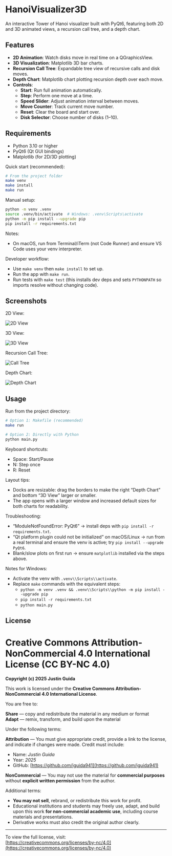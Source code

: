 # HanoiVisualizer3D

An interactive Tower of Hanoi visualizer built with PyQt6, featuring both 2D and 3D animated views, a recursion call tree, and a depth chart.

## Features

* **2D Animation**: Watch disks move in real time on a QGraphicsView.
* **3D Visualization**: Matplotlib 3D bar charts.
* **Recursion Call Tree**: Expandable tree view of recursive calls and disk moves.
* **Depth Chart**: Matplotlib chart plotting recursion depth over each move.
* **Controls**:
  * **Start**: Run full animation automatically.
  * **Step**: Perform one move at a time.
  * **Speed Slider**: Adjust animation interval between moves.
  * **Move Counter**: Track current move number.
  * **Reset**: Clear the board and start over.
  * **Disk Selector**: Choose number of disks (1–10).

## Requirements

- Python 3.10 or higher
- PyQt6 (Qt GUI bindings)
- Matplotlib (for 2D/3D plotting)

Quick start (recommended):

```bash
# From the project folder
make venv
make install
make run
```

Manual setup:

```bash
python -m venv .venv
source .venv/bin/activate  # Windows: .venv\Scripts\activate
python -m pip install --upgrade pip
pip install -r requirements.txt
```

Notes:
- On macOS, run from Terminal/iTerm (not Code Runner) and ensure VS Code uses your venv interpreter.

Developer workflow:
- Use `make venv` then `make install` to set up.
- Run the app with `make run`.
- Run tests with `make test` (this installs dev deps and sets `PYTHONPATH` so imports resolve without changing code).

## Screenshots

2D View:

![2D View](screenshots/2d_view.png)

3D View:

![3D View](screenshots/3d_view.png)

Recursion Call Tree:

![Call Tree](screenshots/call_tree.png)

Depth Chart:

![Depth Chart](screenshots/depth_chart.png)


## Usage

Run from the project directory:

```bash
# Option 1: Makefile (recommended)
make run

# Option 2: Directly with Python
python main.py
```

Keyboard shortcuts:
- Space: Start/Pause
- N: Step once
- R: Reset

Layout tips:
- Docks are resizable: drag the borders to make the right “Depth Chart” and bottom “3D View” larger or smaller.
- The app opens with a larger window and increased default sizes for both charts for readability.

Troubleshooting:
- “ModuleNotFoundError: PyQt6” → install deps with `pip install -r requirements.txt`.
- “Qt platform plugin could not be initialized” on macOS/Linux → run from a real terminal and ensure the venv is active; try `pip install --upgrade PyQt6`.
- Blank/slow plots on first run → ensure `matplotlib` installed via the steps above.

Notes for Windows:
- Activate the venv with `.venv\\Scripts\\activate`.
- Replace `make` commands with the equivalent steps:
  - `python -m venv .venv && .venv\\Scripts\\python -m pip install --upgrade pip`
  - `pip install -r requirements.txt`
  - `python main.py`

## License

# Creative Commons Attribution-NonCommercial 4.0 International License (CC BY-NC 4.0)

**Copyright (c) 2025 Justin Guida**

This work is licensed under the **Creative Commons Attribution-NonCommercial 4.0 International License**.

You are free to:

**Share** — copy and redistribute the material in any medium or format  
**Adapt** — remix, transform, and build upon the material  

Under the following terms:

 **Attribution** — You must give appropriate credit, provide a link to the license, and indicate if changes were made. Credit must include:
- Name: *Justin Guida*
- Year: *2025*
- GitHub: [https://github.com/jguida941](https://github.com/jguida941)

 **NonCommercial** — You may not use the material for **commercial purposes** without **explicit written permission** from the author.

Additional terms:

- **You may not sell**, rebrand, or redistribute this work for profit.  
- Educational institutions and students may freely use, adapt, and build upon this work **for non-commercial academic use**, including course materials and presentations.
- Derivative works must also credit the original author clearly.

---

To view the full license, visit:  
[https://creativecommons.org/licenses/by-nc/4.0](https://creativecommons.org/licenses/by-nc/4.0)

